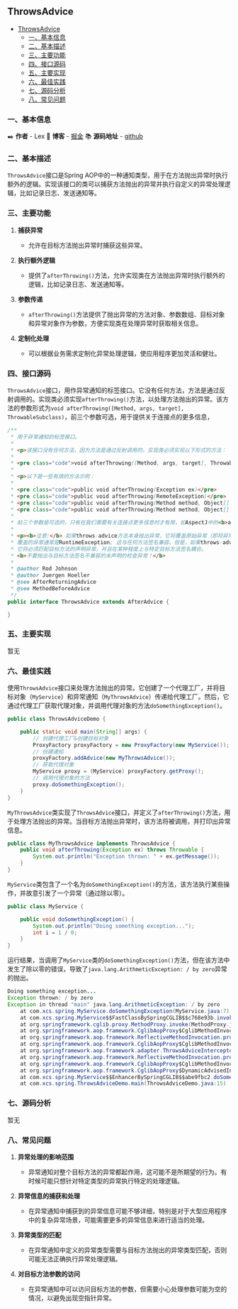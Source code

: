 ## ThrowsAdvice

- [ThrowsAdvice](#ThrowsAdvice)
    - [一、基本信息](#一基本信息)
    - [二、基本描述](#二基本描述)
    - [三、主要功能](#三主要功能)
    - [四、接口源码](#四接口源码)
    - [五、主要实现](#五主要实现)
    - [六、最佳实践](#六最佳实践)
    - [七、源码分析](#七源码分析)
    - [八、常见问题](#八常见问题)

### 一、基本信息

✒️ **作者** - Lex 📝 **博客** - [掘金](https://juejin.cn/user/4251135018533068/posts) 📚 **源码地址** - [github](https://github.com/xuchengsheng/spring-reading)

### 二、基本描述

`ThrowsAdvice`接口是Spring AOP中的一种通知类型，用于在方法抛出异常时执行额外的逻辑。实现该接口的类可以捕获方法抛出的异常并执行自定义的异常处理逻辑，比如记录日志、发送通知等。

### 三、主要功能

1. **捕获异常** 

   + 允许在目标方法抛出异常时捕获这些异常。

2. **执行额外逻辑** 

   + 提供了`afterThrowing()`方法，允许实现类在方法抛出异常时执行额外的逻辑，比如记录日志、发送通知等。

3. **参数传递** 

   + `afterThrowing()`方法提供了抛出异常的方法对象、参数数组、目标对象和异常对象作为参数，方便实现类在处理异常时获取相关信息。

4. **定制化处理** 

   + 可以根据业务需求定制化异常处理逻辑，使应用程序更加灵活和健壮。

### 四、接口源码

`ThrowsAdvice`接口，用作异常通知的标签接口。它没有任何方法，方法是通过反射调用的。实现类必须实现`afterThrowing()`方法，以处理方法抛出的异常。该方法的参数形式为`void afterThrowing([Method, args, target], ThrowableSubclass)`，前三个参数可选，用于提供关于连接点的更多信息，

```java
/**
 * 用于异常通知的标签接口。
 *
 * <p>该接口没有任何方法，因为方法是通过反射调用的。实现类必须实现以下形式的方法：
 *
 * <pre class="code">void afterThrowing([Method, args, target], ThrowableSubclass);</pre>
 *
 * <p>以下是一些有效的方法示例：
 *
 * <pre class="code">public void afterThrowing(Exception ex)</pre>
 * <pre class="code">public void afterThrowing(RemoteException)</pre>
 * <pre class="code">public void afterThrowing(Method method, Object[] args, Object target, Exception ex)</pre>
 * <pre class="code">public void afterThrowing(Method method, Object[] args, Object target, ServletException ex)</pre>
 *
 * 前三个参数是可选的，只有在我们需要有关连接点更多信息时才有用，如AspectJ中的<b>after-throwing</b>通知。
 *
 * <p><b>注意:</b> 如果throws-advice方法本身抛出异常，它将覆盖原始异常（即将异常更改为用户）。
 * 覆盖的异常通常是RuntimeException; 这与任何方法签名兼容。但是，如果throws-advice方法抛出一个已检查的异常，
 * 它将必须匹配目标方法的声明异常，并且在某种程度上与特定目标方法签名耦合。
 * <b>不要抛出与目标方法签名不兼容的未声明的检查异常！</b>
 *
 * @author Rod Johnson
 * @author Juergen Hoeller
 * @see AfterReturningAdvice
 * @see MethodBeforeAdvice
 */
public interface ThrowsAdvice extends AfterAdvice {

}
```

### 五、主要实现

暂无

### 六、最佳实践

使用`ThrowsAdvice`接口来处理方法抛出的异常。它创建了一个代理工厂，并将目标对象（`MyService`）和异常通知（`MyThrowsAdvice`）传递给代理工厂。然后，它通过代理工厂获取代理对象，并调用代理对象的方法`doSomethingException()`。

```java
public class ThrowsAdviceDemo {

    public static void main(String[] args) {
        // 创建代理工厂&创建目标对象
        ProxyFactory proxyFactory = new ProxyFactory(new MyService());
        // 创建通知
        proxyFactory.addAdvice(new MyThrowsAdvice());
        // 获取代理对象
        MyService proxy = (MyService) proxyFactory.getProxy();
        // 调用代理对象的方法
        proxy.doSomethingException();
    }
}
```

`MyThrowsAdvice`类实现了`ThrowsAdvice`接口，并定义了`afterThrowing()`方法，用于处理方法抛出的异常。当目标方法抛出异常时，该方法将被调用，并打印出异常信息。

```java
public class MyThrowsAdvice implements ThrowsAdvice {
    public void afterThrowing(Exception ex) throws Throwable {
        System.out.println("Exception thrown: " + ex.getMessage());
    }
}
```

`MyService`类包含了一个名为`doSomethingException()`的方法，该方法执行某些操作，并故意引发了一个异常（通过除以零）。

```java
public class MyService {

    public void doSomethingException() {
        System.out.println("Doing something exception...");
        int i = 1 / 0;
    }
}
```

运行结果，当调用了`MyService`类的`doSomethingException()`方法，但在该方法中发生了除以零的错误，导致了`java.lang.ArithmeticException: / by zero`异常的抛出。

```java
Doing something exception...
Exception thrown: / by zero
Exception in thread "main" java.lang.ArithmeticException: / by zero
	at com.xcs.spring.MyService.doSomethingException(MyService.java:7)
	at com.xcs.spring.MyService$$FastClassBySpringCGLIB$$c768e93b.invoke(<generated>)
	at org.springframework.cglib.proxy.MethodProxy.invoke(MethodProxy.java:218)
	at org.springframework.aop.framework.CglibAopProxy$CglibMethodInvocation.invokeJoinpoint(CglibAopProxy.java:779)
	at org.springframework.aop.framework.ReflectiveMethodInvocation.proceed(ReflectiveMethodInvocation.java:163)
	at org.springframework.aop.framework.CglibAopProxy$CglibMethodInvocation.proceed(CglibAopProxy.java:750)
	at org.springframework.aop.framework.adapter.ThrowsAdviceInterceptor.invoke(ThrowsAdviceInterceptor.java:113)
	at org.springframework.aop.framework.ReflectiveMethodInvocation.proceed(ReflectiveMethodInvocation.java:186)
	at org.springframework.aop.framework.CglibAopProxy$CglibMethodInvocation.proceed(CglibAopProxy.java:750)
	at org.springframework.aop.framework.CglibAopProxy$DynamicAdvisedInterceptor.intercept(CglibAopProxy.java:692)
	at com.xcs.spring.MyService$$EnhancerBySpringCGLIB$$abe9fbc2.doSomethingException(<generated>)
	at com.xcs.spring.ThrowsAdviceDemo.main(ThrowsAdviceDemo.java:15)
```

### 七、源码分析

暂无

### 八、常见问题

1. **异常处理的影响范围** 

   + 异常通知对整个目标方法的异常都起作用，这可能不是所期望的行为。有时候可能只想针对特定类型的异常执行特定的处理逻辑。

2. **异常信息的捕获和处理** 

   + 在异常通知中捕获到的异常信息可能不够详细，特别是对于大型应用程序中的复杂异常场景，可能需要更多的异常信息来进行适当的处理。

3. **异常类型的匹配**

   + 在异常通知中定义的异常类型需要与目标方法抛出的异常类型匹配，否则可能无法正确执行异常处理逻辑。

4. **对目标方法参数的访问** 

   + 在异常通知中可以访问目标方法的参数，但需要小心处理参数可能为空的情况，以避免出现空指针异常。